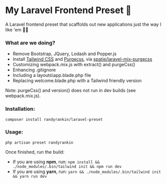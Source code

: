 # My Laravel Frontend Preset 🚀

A Laravel frontend preset that scaffolds out new applications just the way I like 'em 👌🏻

### What are we doing?
- Remove Bootstrap, JQuery, Lodash and Popper.js
- Install [Tailwind CSS](https://tailwindcss.com) and [Purgecss](https://www.purgecss.com/), via [spatie/laravel-mix-purgecss](https://github.com/spatie/laravel-mix-purgecss)
- Customizing webpack.mix.js with extract() and purgeCss()
- Enhancing .gitignore
- Including a layouts\app.blade.php file
- Replacing welcome.blade.php with a Tailwind friendly version

Note: purgeCss() and version() does not run in dev builds (see webpack.mix.js).

### Installation:
`composer install randyrankin/laravel-preset`

### Usage:
`php artisan preset randyrankin`

Once finished, run the build:

- If you are using **npm**, run: `npm install && ./node_modules/.bin/tailwind init && npm run dev`
- If you are using **yarn**, run: `yarn && ./node_modules/.bin/tailwind init && yarn run dev`


